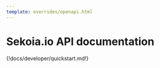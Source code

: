 ```yaml
---
template: overrides/openapi.html
---
```


# Sekoia.io API documentation

{!docs/developer/quickstart.md!}


<script>
    window.onload = ()=> {
        OpenAPIViewer.init({
            title:"Sekoia.io API Documentation",
            regions: [
                "FRA1",
                "FRA2",
                "MCO1",
                "UAE1",
                "USA1"
            ],
            urls: [
                "https://app.sekoia.io/api/v1/dashboard/swagger.json?context=public",
                "https://app.sekoia.io/api/v1/telemetry/openapi.json?context=public",
                "https://app.sekoia.io/api/v1/events/openapi.json?context=public",
                "https://app.sekoia.io/api/v1/notebooks/openapi.json?context=public",
                "https://app.sekoia.io/api/v1/sic/conf/swagger.json?context=public",
                "https://app.sekoia.io/api/v1/swagger.json?context=public",
                "https://app.sekoia.io/api/v1/ingest/swagger.json?context=public",
                "https://app.sekoia.io/api/v1/sic/swagger.json?context=public",
                "https://app.sekoia.io/api/v1/symphony/swagger.json?context=public",
                "https://app.sekoia.io/api/v2/asset-management/openapi.json?context=public",
                "https://app.sekoia.io/api/v1/edl-gateway/openapi.json",
                "https://app.sekoia.io/api/v2/inthreat/swagger.json?context=public",
            ],
            tag_mappings:{
                "mfa": "MFA",
                "me": "User profile",
                "automations": "Automation",
                "Observables relationships": "Observable relationships",
                "Object relationships": "Relationships",
                "api-keys": "API Keys",
                "content-proposals": "Content proposals",
                "content-proposals-comments": "Content proposals",
                "content-proposals-relationships": "Content proposals",
                "content-proposals-objects": "Content proposals",
                "content-proposals-observables": "Content proposals",
                "content-proposals-observables-relationships": "Content proposals",
                "content-proposals-objects-relationships": "Content proposals"
            },
            intro: [
                "Quickstart",
                "Authentication",
                "Organization",
                "Code examples",
            ],
            menu:[
                {
                    name: "User",
                    tags: [
                        "User Authentication",
                        "User profile",
                        "MFA",
                        "permissions",
                    ],
                },
                {
                    name: "Workspace",
                    tags: [
                        "customers", // TODO deprecated, get rid of it
                        "communities",
                        "API Keys",
                        "licenses",
                        "invitations",
                        "plans",
                        "sub-communities",
                        "avatars",
                        "users", // TODO set this tag on all user administration endpoints
                        "roles",
                        "counters", // TODO => +Avatars
                    ],
                },
                {
                    name: "Configuration",
                    tags: [
                        "Entities",
                        "Enrichers",
                        "Callbacks",
                        "Services",
                        "Intakes",
                        "Assets",
                        "Atoms",
                        "Intakes by status",
                        "Intakes errors and warnings",
                        "Intakes lag and processing lag",
                        "formats",
                        "Intake Optimization Rules",
                    ]
                },
                {
                    name: "Intelligence",
                    tags: [
                        "Objects",
                        "CTI Objects", // TODO fix telemetry => Objects
                        "Indicators",
                        "Observables",
                        "Observable relationships",
                        "Exports",
                        "Kill Chains",
                        "Outgoing Feeds",
                        "Collections",
                        "MISP",
                        "TAXII",
                        "Bundles",
                        "Images",
                        "Labels",
                        "Graphs",
                        "Relationships",
                        "Reports",
                        "Support",
                        "Sources",
                        "Vulnerabilities",
                    ],
                },
                {
                    name: "Detection",
                    tags: [
                        "Rules",
                            "compilation-reports", // TODO sicconf => Rules
                            "rules-catalog-multi-tenant", // TODO sicconf => Rules
                            "rules-catalog", // TODO sicconf => Rules
                        "Alerts",
                        "datasources",
                        "generation-modes", // TODO sicconf => Generation modes
                        "Alert filters",
                        "IOC Collections",
                        "Alerts",
                            "Alert", // TODO sicalert => Detection+Alerts
                            "Alert Entities", // TODO sicalert => Detection+Alerts
                            "Alert Rules", // TODO sicalert => Detection+Alerts
                            "Alert Sources and Targets", // TODO sicalert => Detection+Alerts
                            "Stats", // TODO sicalert => Detection+Alerts+Alert stats
                            "Alert Status", // TODO sicalert => Detection+Alerts
                            "Alert Type", // TODO sicalert => Detection+Alerts
                        "Countermeasures",
                        "Cyber Kill Chain",
                        "UEBA",
                    ],
                },
                {
                    name: "Investigation",
                    tags: [
                        "Cases",
                            "Case", // TODO => Cases
                            "Comments", // TODO => + Cases
                        "Notebooks",
                        "Events",
                        "Tasks",
                    ],
                },
                {
                    name: "Automation",
                    tags: [
                        "Playbooks",
                        "Playbook actions telemetry",
                        "modules",
                        "Playbook runs",
                            "Playbooks runs", // TODO: Fix symphony => Playbook runs
                        "Node runs",
                        "Action Runs",
                        "Actions",
                        "Connector Configurations",
                        "Connectors",
                        "Module Configurations",
                        "Modules",
                        "Runs",
                        "Trigger Configurations",
                        "Triggers",
                        "SSH Keys",
                    ],
                },
                {
                    name:"Reporting",
                    tags: [
                        "dashboards",
                        "Intelligence",
                            "Intelligence statistics", // => Intelligence
                        "Events",
                        "Rules",
                        "Alert filters",
                        "Assets",
                        "Playbooks",
                            "Automation statistics", // => Playbooks
                        "AI assistant",
                        "Statistics", // ?
                    ]
                },
                { name: "TIP",
                    tags:[
                        "Content proposals",
                        "Content proposals relationships",
                        "Expiration rules",
                        "Incoming synchronization",
                        "Warning rules"
                    ]
                }
            ]
        })
    };
</script>
